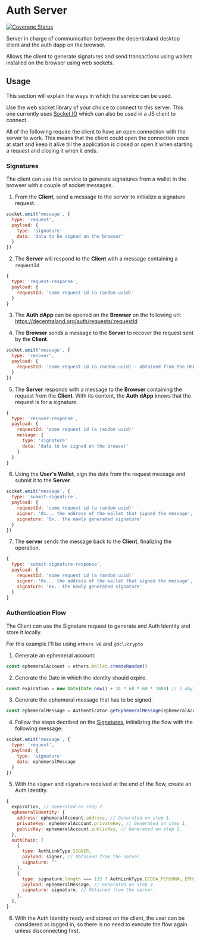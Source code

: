 # Auth Server

[![Coverage Status](https://coveralls.io/repos/github/decentraland/auth-server/badge.svg?branch=main)](https://coveralls.io/github/decentraland/auth-server?branch=main)

Server in charge of communication between the decentraland desktop client and the auth dapp on the browser.

Allows the client to generate signatures and send transactions using wallets installed on the browser using web sockets.

## Usage

This section will explain the ways in which the service can be used.

Use the web socket library of your choice to connect to this server. This one currently uses [Socket.IO](https://socket.io/) which can also be used in a JS client to connect.

All of the following require the client to have an open connection with the server to work. This means that the client could open the connection once at start and keep it alive till the application is closed or open it when starting a request and closing it when it ends.

### Signatures

The client can use this service to generate signatures from a wallet in the browser with a couple of socket messages.

1. From the <b>Client</b>, send a message to the server to initialize a signature request.

```js
socket.emit('message', {
  type: 'request',
  payload: {
    type: 'signature'
    data: 'data to be signed on the browser'
  }
})
```

2. The <b>Server</b> will respond to the <b>Client</b> with a message containing a `requestId`

```js
{
  type: 'request-response',
  payload: {
    requestId: 'some request id (a random uuid)'
  }
}
```

3. The <b>Auth dApp</b> can be opened on the <b>Browser</b> on the following url: https://decentraland.org/auth/requests/:requestId

4. The <b>Browser</b> sends a message to the <b>Server</b> to recover the request sent by the <b>Client</b>.

```js
socket.emit('message', {
  type: 'recover',
  payload: {
    requestId: 'some request id (a random uuid) - obtained from the URL'
  }
})
```

5. The <b>Server</b> responds with a message to the <b>Browser</b> containing the request from the <b>Client</b>. With its content, the <b>Auth dApp</b> knows that the request is for a signature.

```js
{
  type: 'recover-response',
  payload: {
    requestId: 'some request id (a random uuid)'
    message: {
      type: 'signature'
      data: 'data to be signed on the browser'
    }
  }
}
```

6. Using the <b>User's Wallet</b>, sign the data from the request message and submit it to the <b>Server</b>.

```js
socket.emit('message', {
  type: 'submit-signature',
  payload: {
    requestId: 'some request id (a random uuid)'
    signer: '0x... the address of the wallet that signed the message',
    signature: '0x.. the newly generated signature'
  }
})
```

7. The <b>server</b> sends the message back to the <b>Client</b>, finalizing the operation.

```js
{
  type: 'submit-signature-response',
  payload: {
    requestId: 'some request id (a random uuid)'
    signer: '0x... the address of the wallet that signed the message',
    signature: '0x.. the newly generated signature'
  }
}
```

### Authentication Flow

The Client can use the Signature request to generate and Auth Identity and store it locally.

For this example I'll be using `ethers v6` and `@dcl/crypto`

1. Generate an ephemeral account:

```js
const ephemeralAccount = ethers.Wallet.createRandom()
```

2. Generate the Date in which the identity should expire.

```js
const expiration = new Date(Date.now() + 24 * 60 * 60 * 1000) // 1 day in the future as an example.
```

3. Generate the ephemeral message that has to be signed.

```js
const ephemeralMessage = Authenticator.getEphemeralMessage(ephemeralAccount.address, expiration)
```

4. Follow the steps decribed on the [Signatures](#signatures), initializing the flow with the following message:

```js
socket.emit('message', {
  type: 'request',
  payload: {
    type: 'signature'
    data: ephemeralMessage
  }
})
```

5. With the `signer` and `signature` received at the end of the flow, create an Auth Identity.

```js
{
  expiration, // Generated on step 2.
  ephemeralIdentity: {
    address: ephemeralAccount.address, // Generated on step 1.
    privateKey: ephemeralAccount.privateKey, // Generated on step 1.
    publicKey: ephemeralAccount.publicKey, // Generated on step 1.
  },
  authChain: [
    {
      type: AuthLinkType.SIGNER,
      payload: signer, // Obtained from the server.
      signature: ""
    },
    {
      type: signature.length === 132 ? AuthLinkType.ECDSA_PERSONAL_EPHEMERAL : AuthLinkType.ECDSA_EIP_1654_EPHEMERAL, // Obtained from the server.
      payload: ephemeralMessage, // Generated on step 3.
      signature: signature, // Obtained from the server.
    },
  ],
}
```

6. With the Auth Identity ready and stored on the client, the user can be considered as logged in, so there is no need to execute the flow again unless disconnecting first.
